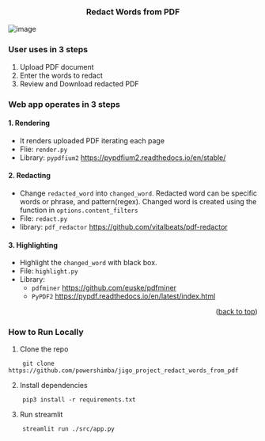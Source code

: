 <!-- PROJECT TITLE-->
<h3 align="center">Redact Words from PDF</h3>
</div>

<!-- ABOUT THE PROJECT -->

![image](https://github.com/powershimba/word-redactor-project/assets/99706343/bc9deba1-cb13-4527-bfae-bf4ed9e51149)

### User uses in 3 steps
1. Upload PDF document 
2. Enter the words to redact
3. Review and Download redacted PDF

### Web app operates in 3 steps
#### 1. Rendering
* It renders uploaded PDF iterating each page
* Flie: `render.py`
* Library: `pypdfium2`
    https://pypdfium2.readthedocs.io/en/stable/
#### 2. Redacting
* Change `redacted_word` into `changed_word`. Redacted word can be specific words or phrase, and pattern(regex). Changed word is created using the function in `options.content_filters`
* File: `redact.py`
* library: `pdf_redactor`
    https://github.com/vitalbeats/pdf-redactor
#### 3. Highlighting
* Highlight the `changed_word` with black box.
* File: `highlight.py`
* Library: 
    - `pdfminer`
        https://github.com/euske/pdfminer
    - `PyPDF2`
        https://pypdf.readthedocs.io/en/latest/index.html

<p align="right">(<a href="#readme-top">back to top</a>)</p>

### How to Run Locally

1. Clone the repo
```
    git clone https://github.com/powershimba/jigo_project_redact_words_from_pdf
```

2. Install dependencies
```
    pip3 install -r requirements.txt
```

3. Run streamlit
```
    streamlit run ./src/app.py
```
